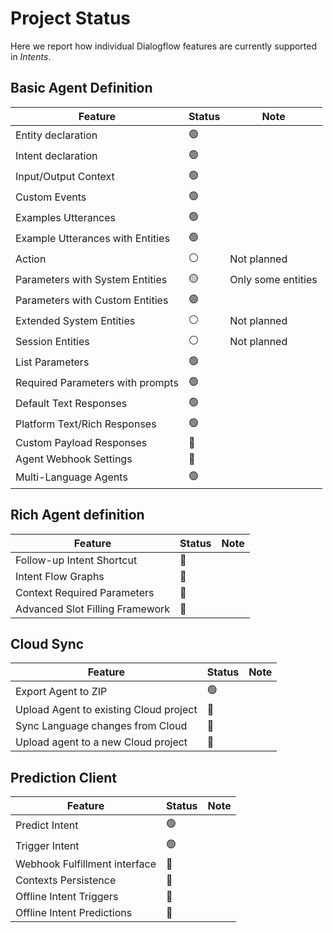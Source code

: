 # Project Status

Here we report how individual Dialogflow features are currently supported in *Intents*.

## Basic Agent Definition

| Feature                          | Status | Note               |
|----------------------------------|--------|--------------------|
| Entity declaration               | 🟢     |                    |
| Intent declaration               | 🟢     |                    |
| Input/Output Context             | 🟢     |                    |
| Custom Events                    | 🟢     |                    |
| Examples Utterances              | 🟢     |                    |
| Example Utterances with Entities | 🟢     |                    |
| Action                           | ⚪     | Not planned        |
| Parameters with System Entities  | 🟡     | Only some entities |
| Parameters with Custom Entities  | 🟢     |                    |
| Extended System Entities         | ⚪     | Not planned        |
| Session Entities                 | ⚪     | Not planned        |
| List Parameters                  | 🟢     |                    |
| Required Parameters with prompts | 🟢     |                    |
| Default Text Responses           | 🟢     |                    |
| Platform Text/Rich Responses     | 🟢     |                    |
| Custom Payload Responses         | 🔴     |                    |
| Agent Webhook Settings           | 🔴     |                    |
| Multi-Language Agents            | 🟢     |                    |

## Rich Agent definition

| Feature                          | Status | Note |
|----------------------------------|--------|------|
| Follow-up Intent Shortcut        | 🔴     |      |
| Intent Flow Graphs               | 🔴     |      |
| Context Required Parameters      | 🔴     |      |
| Advanced Slot Filling Framework  | 🔴     |      |

## Cloud Sync

| Feature                                | Status | Note |
|----------------------------------------|--------|------|
| Export Agent to ZIP                    | 🟢     |      |
| Upload Agent to existing Cloud project | 🔴     |      |
| Sync Language changes from Cloud       | 🔴     |      |
| Upload agent to a new Cloud project    | 🔴     |      |

## Prediction Client

| Feature                       | Status | Note |
|-------------------------------|--------|------|
| Predict Intent                | 🟢     |      |
| Trigger Intent                | 🟢     |      |
| Webhook Fulfillment interface | 🔴     |      |
| Contexts Persistence          | 🔴     |      |
| Offline Intent Triggers       | 🔴     |      |
| Offline Intent Predictions    | 🔴     |      |
